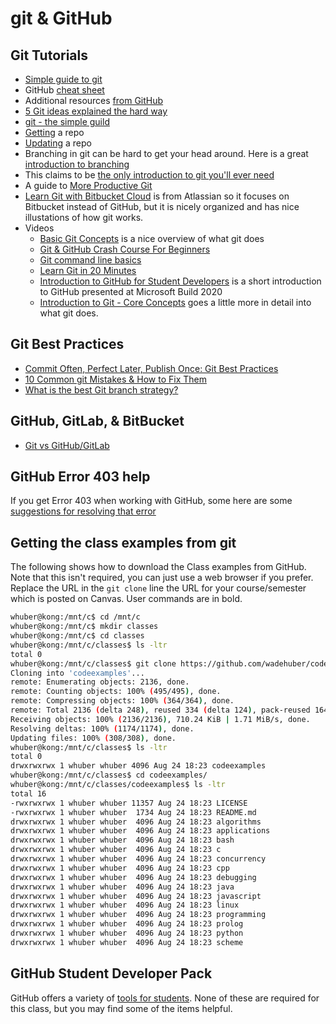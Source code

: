 # git & GitHub

## Git Tutorials

- [Simple guide to git](http://rogerdudler.github.io/git-guide/)
- GitHub [cheat sheet](https://education.github.com/git-cheat-sheet-education.pdf)
- Additional resources [from GitHub](https://services.github.com/resources/)
- [5 Git ideas explained the hard way](https://zwischenzugs.com/2018/03/14/five-key-git-concepts-explained-the-hard-way/)
- [git - the simple guild](http://rogerdudler.github.io/git-guide/)
- [Getting](https://git-scm.com/book/en/v2/Git-Basics-Getting-a-Git-Repository) a repo
- [Updating](https://git-scm.com/book/en/v2/Git-Basics-Recording-Changes-to-the-Repository) a repo
- Branching in git can be hard to get your head around.  Here is a great [introduction to branching](https://learngitbranching.js.org/)
- This claims to be [the only introduction to git you'll ever need](https://areknawo.com/git-basics-the-only-introduction-you-will-ever-need/)
- A guide to [More Productive Git](https://increment.com/open-source/more-productive-git/)
- [Learn Git with Bitbucket Cloud](https://www.atlassian.com/git/tutorials/learn-git-with-bitbucket-cloud) is from Atlassian so it focuses on Bitbucket instead of GitHub, but it is nicely organized and has nice illustations of how git works.
- Videos
  - [Basic Git Concepts](https://www.youtube.com/watch?v=8KCQe9Pm1kg) is a nice overview of what git does
  - [Git & GitHub Crash Course For Beginners](https://www.youtube.com/watch?v=SWYqp7iY_Tc)
  - [Git command line basics](https://www.youtube.com/watch?v=HVsySz-h9r4)
  - [Learn Git in 20 Minutes](https://www.youtube.com/watch?v=IHaTbJPdB-s)
  - [Introduction to GitHub for Student Developers](https://mybuild.microsoft.com/sessions/d29ddc03-a873-41df-bb4e-5c0af5bf7b5c) is a short introduction to GitHub presented at Microsoft Build 2020
  - [Introduction to Git - Core Concepts](https://www.youtube.com/watch?v=uR6G2v_WsRA) goes a little more in detail into what git does.

## Git Best Practices

- [Commit Often, Perfect Later, Publish Once: Git Best Practices](https://sethrobertson.github.io/GitBestPractices/)
- [10 Common git Mistakes & How  to Fix Them](https://sethrobertson.github.io/GitBestPractices/)
- [What is the best Git branch strategy?](https://www.gitkraken.com/learn/git/best-practices/git-branch-strategy)

## GitHub, GitLab, & BitBucket

- [Git vs GitHub/GitLab](https://youtu.be/wpISo9TNjfU)

## GitHub Error 403 help

If you get Error 403 when working with GitHub, some here are some [suggestions for resolving that error](http://stackoverflow.com/questions/7438313/pushing-to-git-returning-error-code-403-fatal-http-request-failed)

## Getting the class examples from git

The following shows how to download the Class examples from GitHub.  Note that this isn't required, you can just use a web browser if you prefer.  Replace the URL in the ```git clone``` line the URL for your course/semester which is posted on Canvas.  User commands are in bold.

```bash
whuber@kong:/mnt/c$ cd /mnt/c
whuber@kong:/mnt/c$ mkdir classes
whuber@kong:/mnt/c$ cd classes
whuber@kong:/mnt/c/classes$ ls -ltr
total 0
whuber@kong:/mnt/c/classes$ git clone https://github.com/wadehuber/codeexamples.git
Cloning into 'codeexamples'...
remote: Enumerating objects: 2136, done.
remote: Counting objects: 100% (495/495), done.
remote: Compressing objects: 100% (364/364), done.
remote: Total 2136 (delta 248), reused 334 (delta 124), pack-reused 1641
Receiving objects: 100% (2136/2136), 710.24 KiB | 1.71 MiB/s, done.
Resolving deltas: 100% (1174/1174), done.
Updating files: 100% (308/308), done.
whuber@kong:/mnt/c/classes$ ls -ltr
total 0
drwxrwxrwx 1 whuber whuber 4096 Aug 24 18:23 codeexamples
whuber@kong:/mnt/c/classes$ cd codeexamples/
whuber@kong:/mnt/c/classes/codeexamples$ ls -ltr
total 16
-rwxrwxrwx 1 whuber whuber 11357 Aug 24 18:23 LICENSE
-rwxrwxrwx 1 whuber whuber  1734 Aug 24 18:23 README.md
drwxrwxrwx 1 whuber whuber  4096 Aug 24 18:23 algorithms
drwxrwxrwx 1 whuber whuber  4096 Aug 24 18:23 applications
drwxrwxrwx 1 whuber whuber  4096 Aug 24 18:23 bash
drwxrwxrwx 1 whuber whuber  4096 Aug 24 18:23 c
drwxrwxrwx 1 whuber whuber  4096 Aug 24 18:23 concurrency
drwxrwxrwx 1 whuber whuber  4096 Aug 24 18:23 cpp
drwxrwxrwx 1 whuber whuber  4096 Aug 24 18:23 debugging
drwxrwxrwx 1 whuber whuber  4096 Aug 24 18:23 java
drwxrwxrwx 1 whuber whuber  4096 Aug 24 18:23 javascript
drwxrwxrwx 1 whuber whuber  4096 Aug 24 18:23 linux
drwxrwxrwx 1 whuber whuber  4096 Aug 24 18:23 programming
drwxrwxrwx 1 whuber whuber  4096 Aug 24 18:23 prolog
drwxrwxrwx 1 whuber whuber  4096 Aug 24 18:23 python
drwxrwxrwx 1 whuber whuber  4096 Aug 24 18:23 scheme
```

## GitHub Student Developer Pack

GitHub offers a variety of [tools for students](https://education.github.com/pack).  None of these are required for this class, but you may find some of the items helpful.
